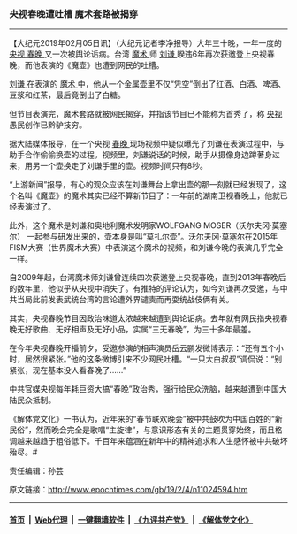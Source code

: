 ### 央视春晚遭吐槽 魔术套路被揭穿
------------------------

<p>
 【大纪元2019年02月05日讯】（大纪元记者李净报导）大年三十晚，一年一度的
 <a href="http://www.epochtimes.com/gb/tag/%E5%A4%AE%E8%A7%86.html">
  央视
 </a>
 <a href="http://www.epochtimes.com/gb/tag/%E6%98%A5%E6%99%9A.html">
  春晚
 </a>
 又一次被舆论诟病。台湾
 <a href="http://www.epochtimes.com/gb/tag/%E9%AD%94%E6%9C%AF.html">
  魔术
 </a>
 师
 <a href="http://www.epochtimes.com/gb/tag/%E5%88%98%E8%B0%A6.html">
  刘谦
 </a>
 睽违6年再次获邀登上央视春晚，而他表演的《魔壶》也遭到网民的吐槽。
</p>
<p>
 <a href="http://www.epochtimes.com/gb/tag/%E5%88%98%E8%B0%A6.html">
  刘谦
 </a>
 在表演的
 <a href="http://www.epochtimes.com/gb/tag/%E9%AD%94%E6%9C%AF.html">
  魔术
 </a>
 中，他从一个金属壶里不仅“凭空”倒出了红酒、白酒、啤酒、豆浆和红茶，最后竟倒出了白糖。
</p>
<p>
 但节目表演完，魔术套路就被网民揭穿，并指该节目已不能称为首秀了，称
 <a href="http://www.epochtimes.com/gb/tag/%E5%A4%AE%E8%A7%86.html">
  央视
 </a>
 愚民创作已黔驴技穷。
</p>
<p>
 据大陆媒体报导，在一个央视
 <a href="http://www.epochtimes.com/gb/tag/%E6%98%A5%E6%99%9A.html">
  春晚
 </a>
 现场视频中疑似曝光了刘谦在表演过程中，与助手合作偷偷换壶的过程。视频里，刘谦说话的时候，助手从摄像身边蹲著身过来，用另一个壶换走了刘谦手里的壶。视频时间只有8秒。
</p>
<p>
</p>
<p>
 “上游新闻”报导，有心的观众应该在刘谦舞台上拿出壶的那一刻就已经发现了，这个名叫《魔壶》的魔术其实已经不算新节目了：一年前的湖南卫视春晚上，他就已经表演过了。
</p>
<p>
 此外，这个魔术是刘谦和奥地利魔术发明家WOLFGANG MOSER（沃尔夫冈·莫塞尔） 一起参与研发出来的，壶本身是叫“莫扎尔壶”。沃尔夫冈·莫塞尔在2015年FISM大赛（世界魔术大赛）中表演这个魔术的视频，和刘谦今晚的表演几乎完全一样。
</p>
<p>
</p>
<p>
 自2009年起，台湾魔术师刘谦曾连续四次获邀登上央视春晚，直到2013年春晚后的数年里，他似乎从央视中消失了。有推特的评论认为，如今刘谦再次受邀，与中共当局此前发表武统台湾的言论遭外界谴责而再耍统战伎俩有关。
</p>
<p>
 其实，央视春晚节目因政治味道太浓越来越遭到舆论诟病。去年就有网民指央视春晚无好歌曲、无好相声及无好小品，实属“三无春晚”，为三十多年最差。
</p>
<p>
 在今年央视春晚开播前夕，受邀参演的相声演员岳云鹏发微博表示：“还有五个小时，居然很紧张。”他的这条微博引来不少网民吐槽。“一只大白叔叔”调侃说：“别紧张，现在基本没人看春晚了……”
</p>
<p>
 中共官媒央视每年耗巨资大搞“春晚”政治秀，强行给民众洗脑，越来越遭到中国大陆民众抵制。
</p>
<p>
 《解体党文化》一书认为，近年来的“春节联欢晚会”被中共鼓吹为中国百姓的“新民俗”，然而晚会完全是歌唱“主旋律”，与意识形态有关的主题贯穿始终，而且格调越来越趋于粗俗低下。千百年来蕴涵在新年中的精神追求和人生感怀被中共破坏殆尽。#
</p>
<p>
 责任编辑：孙芸
</p>

原文链接：http://www.epochtimes.com/gb/19/2/4/n11024594.htm


------------------------
#### [首页](https://github.com/gfw-breaker/banned-news/blob/master/README.md) &nbsp;|&nbsp; [Web代理](https://github.com/labour-camp/helloworld) &nbsp;|&nbsp; [一键翻墙软件](https://github.com/gfw-breaker/nogfw/blob/master/README.md) &nbsp;|&nbsp; [《九评共产党》](https://github.com/gfw-breaker/9ping.md/blob/master/README.md#九评之一评共产党是什么) &nbsp;|&nbsp; [《解体党文化》](https://github.com/gfw-breaker/jtdwh.md/blob/master/README.md#绪论)

